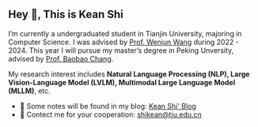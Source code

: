 ## Hey 👋, This is Kean Shi

I’m currently a undergraduated student in Tianjin University, majoring in Computer Science. I was advised by [Prof. Wenjun Wang](https://cic.tju.edu.cn/faculty/wjwang/index.htm) during 2022 - 2024. This year I will pursue my master’s degree in Peking Unversity, advised by [Prof. Baobao Chang](https://pkunlp-icler.github.io/).

My research interest includes **Natural Language Processing (NLP), Large Vision-Language Model (LVLM), Multimodal Large Language Model (MLLM)**, etc.

<!--
+ 😄 Welcome to visit my homepage: [Kean Shi' Home](https://keanshi-nlp.github.io/)
-->
+ 📖 Some notes will be found in my blog: [Kean Shi' Blog](https://www.cnblogs.com/keanshi)
+ 💬 Contect me for your cooperation: [shikean@tju.edu.cn](mailto:shikean@tju.edu.cn)

<!--
![Anurag's GitHub stats](https://github-readme-stats.vercel.app/api?username=keanshi-nlp&theme=default&show_icons=true)
-->

<!--
**Ryyyc/ryyyc** is a ✨ _special_ ✨ repository because its `README.md` (this file) appears on your GitHub profile.

Here are some ideas to get you started:

- 🔭 I’m currently working on ...
- 🌱 I’m currently learning ...
- 👯 I’m looking to collaborate on ...
- 🤔 I’m looking for help with ...
- 💬 Ask me about ...
- 📫 How to reach me: ...
- 😄 Pronouns: ...
- ⚡ Fun fact: ...
-->
